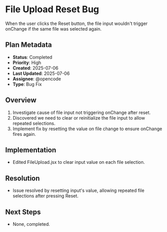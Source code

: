 # File Upload Reset Bug

When the user clicks the Reset button, the file input wouldn't trigger onChange if the same file was selected again.

## Plan Metadata
- **Status**: Completed
- **Priority**: High
- **Created**: 2025-07-06
- **Last Updated**: 2025-07-06
- **Assignee**: @opencode
- **Type**: Bug Fix

## Overview
1. Investigate cause of file input not triggering onChange after reset.
2. Discovered we need to clear or reinitialize the file input to allow repeated selections.
3. Implement fix by resetting the value on file change to ensure onChange fires again.

## Implementation
- Edited FileUpload.jsx to clear input value on each file selection.

## Resolution
- Issue resolved by resetting input's value, allowing repeated file selections after pressing Reset.

## Next Steps
- None, completed.
